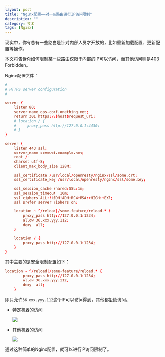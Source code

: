 ```yaml
---
layout: post
title: "Nginx配置——对一些路由进行IP访问限制"
description: ""
category: 技术
tags: [Nginx]
---
```


现实中，你有总有一些路由是针对内部人员才开放的，比如重新加载配置、更新配置等操作。

本文将告诉你如何限制某一些路由仅限于内部的IP可以访问，而其他访问则是403 Forbidden。

<!-- more -->

Nginx配置文件：

```conf
#
# HTTPS server configuration
#

server {
    listen 80;
    server_name ops-conf.onething.net;
    return 301 https://$host$request_uri;
    # location / {
    #     proxy_pass http://127.0.0.1:4430;
    # }
}

server {
    listen 443 ssl;
    server_name someweb.example.net;
    root /;
    charset utf-8;
    client_max_body_size 128M;

    ssl_certificate /usr/local/openresty/nginx/ssl/some.crt;
    ssl_certificate_key /usr/local/openresty/nginx/ssl/some.key;

    ssl_session_cache shared:SSL:1m;
    ssl_session_timeout  10m;
    ssl_ciphers ALL:!kEDH!ADH:RC4+RSA:+HIGH:+EXP;
    ssl_prefer_server_ciphers on;

    location ~ ^/reload|/some-feature/reload.* {
        proxy_pass http://127.0.0.1:1234;
        allow 36.xxx.yyy.112;
        deny  all;
    }

    location / {
        proxy_pass http://127.0.0.1:1234;
    }
}
```

其中主要的是安全限制配置如下：

```conf
location ~ ^/reload|/some-feature/reload.* {
        proxy_pass http://127.0.0.1:1234;
        allow 36.xxx.yyy.112;
        deny  all;
    }
```

即只允许`36.xxx.yyy.112`这个IP可以访问得到，其他都拒绝访问。

* 特定机器的访问

  ![](https://media-1256569450.cos.ap-chengdu.myqcloud.com/blog/15317930693147.jpg)

* 其他机器的访问

  ![](https://media-1256569450.cos.ap-chengdu.myqcloud.com/blog/15317931343801.jpg)

通过这种简单的Nginx配置，就可以进行IP访问限制了。